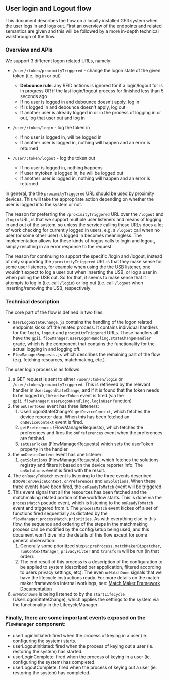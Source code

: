## User login and Logout flow

This document describes the flow on a locally installed GPII system when the user logs in and logs out. First an overview of the endpoints and related semantics are given and this will be followed by a more in-depth technical walkthrough of the flow.

### Overview and APIs
We support 3 different logon related URLs, namely:
* `/user/:token/proximityTriggered` - change the logon state of the given token (i.e. log in or out)
  * **Debounce rule**: any RFID actions is ignored for <mytoken> if a login/logout for <mytoken> is in progress OR if the last login/logout process for <mytoken> finished less than 5 seconds ago
  * If no user is logged in and debounce doesn't apply, log in <mytoken>
  * If <mytoken> is logged in and debounce doesn't apply, log out <mytoken>
  * If another user is already logged in or in the process of logging in or out, log that user out and log in <mytoken>

* `/user/:token/login` - log the token in
  * If no user is logged in, <mytoken> will be logged in
  * If another user is logged in, nothing will happen and an error is returned

* `/user/:token/logout` - log the token out
  * If no user is logged in, nothing happens
  * if user mytoken is logged in, he will be logged out
  * If another user is logged in, nothing will happen and an error is returned

In general, the the `proximityTriggered` URL should be used by proximity devices. This will take the appropriate action depending on whether the user is logged into the system or not.

The reason for preferring the `/proximityTriggered` URL over the `/logout` and `/login` URL, is that we support multiple user listeners and means of logging in and out of the system, so unless the service calling these URLs does a lot of work checking for currently logged in users, e.g. a `/logout` call when no user (or some other user) is logged in becomes meaningless. The implementation allows for these kinds of bogus calls to login and logout, simply resulting in an error response to the request.

The reason for continuing to support the specific /login and /logout, instead of only supporting the `/proximityTriggered` URL is that they make sense for some user listeners, for example when using the the USB listener, one wouldn't expect to log a user out when inserting the USB, or log a user in when pulling the USB out. So for that, it seems to make sense that it attempts to log in (i.e. call `/login`) or log out (i.e. call `/logout` when inserting/removing the USB, respectively

### Technical description

The core part of the flow is defined in two files:

* `UserLogonStateChange.js` contains the handling of the logon related endpoints kicks off the related process. It contains individual handlers for the `login`, `logout` and `proximityTriggered` URLs. These handlers all have the `gpii.flowManager.userLogonHandling.stateChangeHandler` grade, which is the component that contains the functionality for the actual logging in and logging off.
* `FlowManagerRequests.js` which describes the remaining part of the flow (e.g. fetching resources, matchmaking, etc.).

The user login process is as follows:

1. a GET request is sent to either `/user/:token/login` or `/user/:token/proximityTriggered`. This is retrieved by the relevant handler in `UserLogonStateChange`, and if it is found that the token needs to be logged in, the `onUserToken` event is fired (via the `gpii.flowManager.userLogonHandling.loginUser` function)
2. the `onUserToken` event has three listeners:
   1. UserLogonStateChange's `getDeviceContext`, which fetches the device reporter data. When this has been fetched an `onDeviceContext` event is fired.
   2. `getPreferences` (FlowManagerRequests), which fetches the preferences and fires the `onPreferences` event when the preferences are fetched.
   3. `setUserToken` (FlowManagerRequests) which sets the userToken property in the handler
3. the `onDeviceContext` event has one listener:
   1. `getSolutions` (FlowManagerRequests), which fetches the solutions registry and filters it based on the device reporter info. The `onSolutions` event is fired with the result.
4. The `onReadyToMatch` event is listening to the three events described above: `onDeviceContext`, `onPreferences` and `onSolutions`. When these three events have been fired, the `onReadyToMatch` event will be triggered.
5. This event signal that all the resources has been fetched and the matchmaking related portion of the workflow starts. This is done via the `processMatch` pseudo event, which is listening to the `onReadyToMatch` event and triggered from it. The `processMatch` event kickes off a set of functions fired sequentially as dictated by the `flowManager.processMatch.priorities`. As with everything else in this flow, the sequence and ordering of the steps in the matchmaking process can be modified by the config/setup being used, and this document won't dive into the details of this flow except for some general observation:
   1. Generally some prioritized steps: `preProcess`, `matchMakerDispatcher`, `runContextManager`, `privacyFilter` and `transform` will be run (in that order).
   1. The end result of this process is a description of the configuration to be applied to system (described per appplication, filtered according to users privacy settings, etc). The even `onMatchDone` signals that we have the lifecycle instructions ready. For more details on the match maker frameworks internal workings, see: [Match Maker Framework Documentation](MatchMakerFramework.md)
6. `onMatchDone` is being listened to by the `startLifecycle` (UserLogonStateChange), which applies the settings to the system via the functionality in the LifecycleManager.

### Finally, there are some important events exposed on the `flowManager` component:

* userLoginInitiated: fired when the process of keying in a user (ie. configuring the system) starts.
* userLogoutInitiated: fired when the process of keying out a user (ie. restoring the system) has started.
* userLoginComplete: fired when the process of keying in a user (ie. configuring the system) has completed.
* userLogoutComplete: fired when the process of keying out a user (ie. restoring the system) has completed.
